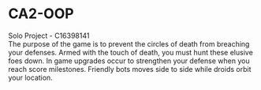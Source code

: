 # CA2-OOP
Solo Project - C16398141
<br>
The purpose of the game is to prevent the circles of death from breaching your defenses. Armed with the touch of death, you must hunt these elusive foes down. In game upgrades occur to strengthen your defense when you reach score milestones. Friendly bots moves side to side while droids orbit your location.
